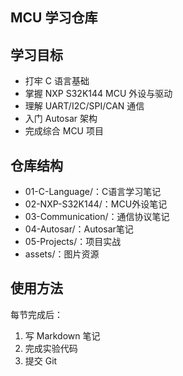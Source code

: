 ## MCU 学习仓库

## 学习目标
- 打牢 C 语言基础
- 掌握 NXP S32K144 MCU 外设与驱动
- 理解 UART/I2C/SPI/CAN 通信
- 入门 Autosar 架构
- 完成综合 MCU 项目

## 仓库结构
- 01-C-Language/：C语言学习笔记
- 02-NXP-S32K144/：MCU外设笔记
- 03-Communication/：通信协议笔记
- 04-Autosar/：Autosar笔记
- 05-Projects/：项目实战
- assets/：图片资源

## 使用方法
每节完成后：
1. 写 Markdown 笔记
2. 完成实验代码
3. 提交 Git
